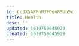 ```yaml
---
id: Cc3X5AKFnM3FQqn83UbSx
title: Health
desc: ''
updated: 1639759645929
created: 1639759645929
---
```


